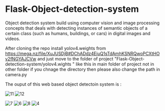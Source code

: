 # Flask-Object-detection-system
Object detection system build using computer vision and image processing concepts that deals with detecting instances of semantic objects of a certain class (such as humans, buildings, or cars) in digital images and videos.


After cloning the repo install yolov4.weights from  https://mega.nz/file/XuJUSDjB#DChADdz4EjuQ1sTdAmhKSNRQwoPCXtHOv2fNGYAJCVw and just move to the folder of project 
"Flask-Object-detection-system/yolov4.wights " like this in main folder of project not in other folder if you chnage the directory then please also change the path in camera.py


The ouput of this web based object detectoin system is :


![11](https://user-images.githubusercontent.com/70086773/127762855-313dd503-2b54-4914-9165-590fd1067545.PNG)
![12](https://user-images.githubusercontent.com/70086773/127762857-16a192d7-d713-4233-9caf-68f96cb2b3c5.PNG)

![7](https://user-images.githubusercontent.com/70086773/127762864-8959a290-860e-44a9-b466-7db91d3f228e.jpg)
![6](https://user-images.githubusercontent.com/70086773/127762865-1249619c-6f01-4e24-848f-29954b688522.jpg)
![8](https://user-images.githubusercontent.com/70086773/127762867-41953071-bdc0-4a38-be33-0a8c66459063.jpg)
![4](https://user-images.githubusercontent.com/70086773/127762871-58ef1880-4b2f-4fec-b96c-ef630acd2315.jpg)

